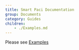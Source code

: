 ```yaml
---
title: Smart Paci Documentation
group: Documents
category: Guides
children:
    - ./Examples.md
---
```


Please see [Examples](Examples.md)